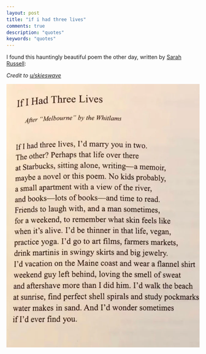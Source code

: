 ```yaml
---
layout: post
title: "if i had three lives"
comments: true
description: "quotes"
keywords: "quotes"
---
```


I found this hauntingly beautiful poem the other day, written by [Sarah Russell](https://sarahrussellpoetry.net):

_Credit to [u/skieswave](https://www.reddit.com/r/Poetry/comments/10j36f6/poem_if_i_had_three_lives_by_sarah_russell/)_



![](../pictures/threelives_russel.webp)
